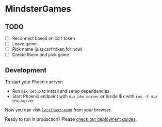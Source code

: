 # MindsterGames

## TODO

- [ ] Reconnect based on csrf token
- [ ] Leave game
- [ ] Pick name (just csrf token for now)
- [ ] Create Room and pick game

## Development
To start your Phoenix server:

  * Run `mix setup` to install and setup dependencies
  * Start Phoenix endpoint with `mix phx.server` or inside IEx with `iex -S mix phx.server`

Now you can visit [`localhost:4000`](http://localhost:4000) from your browser.

Ready to run in production? Please [check our deployment guides](https://hexdocs.pm/phoenix/deployment.html).
